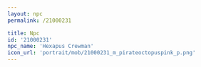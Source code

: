 ```yaml
---
layout: npc
permalink: /21000231

title: Npc
id: '21000231'
npc_name: 'Hexapus Crewman'
icon_url: 'portrait/mob/21000231_m_pirateoctopuspink_p.png'
---
```

